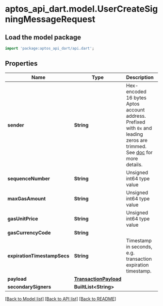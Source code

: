 # aptos_api_dart.model.UserCreateSigningMessageRequest

## Load the model package
```dart
import 'package:aptos_api_dart/api.dart';
```

## Properties
Name | Type | Description | Notes
------------ | ------------- | ------------- | -------------
**sender** | **String** | Hex-encoded 16 bytes Aptos account address.  Prefixed with `0x` and leading zeros are trimmed.  See [doc](https://diem.github.io/move/address.html) for more details.  | 
**sequenceNumber** | **String** | Unsigned int64 type value | 
**maxGasAmount** | **String** | Unsigned int64 type value | 
**gasUnitPrice** | **String** | Unsigned int64 type value | 
**gasCurrencyCode** | **String** |  | [optional] 
**expirationTimestampSecs** | **String** | Timestamp in seconds, e.g. transaction expiration timestamp.  | 
**payload** | [**TransactionPayload**](TransactionPayload.md) |  | 
**secondarySigners** | **BuiltList&lt;String&gt;** |  | [optional] 

[[Back to Model list]](../README.md#documentation-for-models) [[Back to API list]](../README.md#documentation-for-api-endpoints) [[Back to README]](../README.md)


